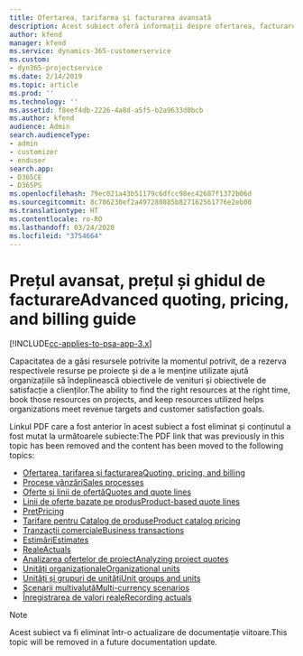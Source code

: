 ```yaml
---
title: Ofertarea, tarifarea și facturarea avansată
description: Acest subiect oferă informații despre ofertarea, facturarea și tarifarea în Project Service Automation.
author: kfend
manager: kfend
ms.service: dynamics-365-customerservice
ms.custom:
- dyn365-projectservice
ms.date: 2/14/2019
ms.topic: article
ms.prod: ''
ms.technology: ''
ms.assetid: f8eef4db-2226-4a8d-a5f5-b2a9633d0bcb
ms.author: kfend
audience: Admin
search.audienceType:
- admin
- customizer
- enduser
search.app:
- D365CE
- D365PS
ms.openlocfilehash: 79ec021a43b51179c6dfcc98ec42687f1372b06d
ms.sourcegitcommit: 8c786230ef2a497280885b827162561776e2eb00
ms.translationtype: HT
ms.contentlocale: ro-RO
ms.lasthandoff: 03/24/2020
ms.locfileid: "3754664"
---
```

# <a name="advanced-quoting-pricing-and-billing-guide"></a><span data-ttu-id="abd02-103">Prețul avansat, prețul și ghidul de facturare</span><span class="sxs-lookup"><span data-stu-id="abd02-103">Advanced quoting, pricing, and billing guide</span></span>

[!INCLUDE[cc-applies-to-psa-app-3.x](../../includes/cc-applies-to-psa-app-3x.md)]

<span data-ttu-id="abd02-104">Capacitatea de a găsi resursele potrivite la momentul potrivit, de a rezerva respectivele resurse pe proiecte și de a le menține utilizate ajută organizațiile să îndeplinească obiectivele de venituri și obiectivele de satisfacție a clienților.</span><span class="sxs-lookup"><span data-stu-id="abd02-104">The ability to find the right resources at the right time, book those resources on projects, and keep resources utilized helps organizations meet revenue targets and customer satisfaction goals.</span></span> 

<span data-ttu-id="abd02-105">Linkul PDF care a fost anterior în acest subiect a fost eliminat și conținutul a fost mutat la următoarele subiecte:</span><span class="sxs-lookup"><span data-stu-id="abd02-105">The PDF link that was previously in this topic has been removed and the content has been moved to the following topics:</span></span>

- [<span data-ttu-id="abd02-106">Ofertarea, tarifarea și facturarea</span><span class="sxs-lookup"><span data-stu-id="abd02-106">Quoting, pricing, and billing</span></span>](../quote-bill-price.md)
- [<span data-ttu-id="abd02-107">Procese vânzări</span><span class="sxs-lookup"><span data-stu-id="abd02-107">Sales processes</span></span>](../basic-sales-process.md)
- [<span data-ttu-id="abd02-108">Oferte și linii de ofertă</span><span class="sxs-lookup"><span data-stu-id="abd02-108">Quotes and quote lines</span></span>](../basic-quote-lines.md)
- [<span data-ttu-id="abd02-109">Linii de oferte bazate pe produs</span><span class="sxs-lookup"><span data-stu-id="abd02-109">Product-based quote lines</span></span>](../product-based-quote-lines.md)
- [<span data-ttu-id="abd02-110">Preţ</span><span class="sxs-lookup"><span data-stu-id="abd02-110">Pricing</span></span>](../basic-pricing.md)
- [<span data-ttu-id="abd02-111">Tarifare pentru Catalog de produse</span><span class="sxs-lookup"><span data-stu-id="abd02-111">Product catalog pricing</span></span>](../product-catalog-pricing.md)
- [<span data-ttu-id="abd02-112">Tranzacții comerciale</span><span class="sxs-lookup"><span data-stu-id="abd02-112">Business transactions</span></span>](../basic-business-transactions.md)
- [<span data-ttu-id="abd02-113">Estimări</span><span class="sxs-lookup"><span data-stu-id="abd02-113">Estimates</span></span>](../estimates.md)
- [<span data-ttu-id="abd02-114">Reale</span><span class="sxs-lookup"><span data-stu-id="abd02-114">Actuals</span></span>](../actuals.md)
- [<span data-ttu-id="abd02-115">Analizarea ofertelor de proiect</span><span class="sxs-lookup"><span data-stu-id="abd02-115">Analyzing project quotes</span></span>](../basic-analyzing-quotes.md)
- [<span data-ttu-id="abd02-116">Unități organizaționale</span><span class="sxs-lookup"><span data-stu-id="abd02-116">Organizational units</span></span>](../advanced-organizational.md)
- [<span data-ttu-id="abd02-117">Unități și grupuri de unități</span><span class="sxs-lookup"><span data-stu-id="abd02-117">Unit groups and units</span></span>](../advanced-units.md)
- [<span data-ttu-id="abd02-118">Scenarii multivalută</span><span class="sxs-lookup"><span data-stu-id="abd02-118">Multi-currency scenarios</span></span>](../advanced-currency.md)
- [<span data-ttu-id="abd02-119">Înregistrarea de valori reale</span><span class="sxs-lookup"><span data-stu-id="abd02-119">Recording actuals</span></span>](../advanced-actuals.md)

> [!NOTE]
> <span data-ttu-id="abd02-120">Acest subiect va fi eliminat într-o actualizare de documentație viitoare.</span><span class="sxs-lookup"><span data-stu-id="abd02-120">This topic will be removed in a future documentation update.</span></span> 
